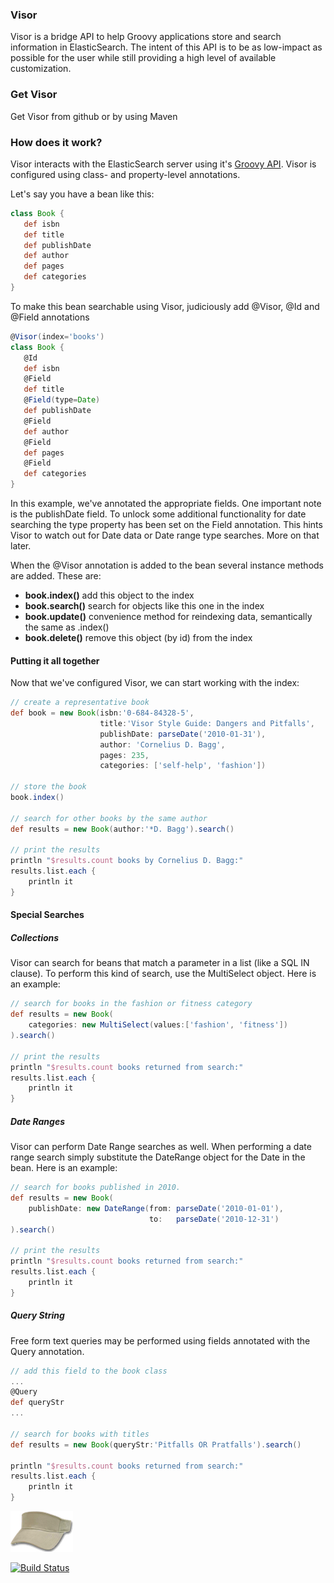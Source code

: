                
### Visor 
Visor is a bridge API to help Groovy applications store and search information in ElasticSearch.  The intent of this API is to be as low-impact as possible for the user while still providing a high level of available customization.

### Get Visor

Get Visor from github or by using Maven

### How does it work?

Visor interacts with the ElasticSearch server using it's [Groovy API](http://www.elasticsearch.org/guide/reference/groovy-api/).   Visor is configured using class- and property-level annotations.

Let's say you have a bean like this:

```groovy
class Book {
   def isbn
   def title
   def publishDate
   def author
   def pages
   def categories
}                 
```
To make this bean searchable using Visor, judiciously add @Visor, @Id and @Field annotations

```groovy
@Visor(index='books')
class Book {
   @Id
   def isbn
   @Field
   def title
   @Field(type=Date)
   def publishDate
   @Field
   def author
   @Field
   def pages
   @Field
   def categories
}
```
In this example, we've annotated the appropriate fields.  One important note is the publishDate field.  To unlock some additional functionality for date searching the type property has been set on the Field annotation.  This hints Visor to watch out for Date data or Date range type searches.  More on that later.

When the @Visor annotation is added to the bean several instance methods are added.  These are:

* **book.index()**   add this object to the index
* **book.search()**   search for objects like this one in the index
* **book.update()**   convenience method for reindexing data, semantically the same as .index()
* **book.delete()**   remove this object (by id) from the index

#### Putting it all together

Now that we've configured Visor, we can start working with the index:

```groovy
// create a representative book
def book = new Book(isbn:'0-684-84328-5', 
                    title:'Visor Style Guide: Dangers and Pitfalls',
                    publishDate: parseDate('2010-01-31'),
                    author: 'Cornelius D. Bagg',
                    pages: 235,
                    categories: ['self-help', 'fashion'])

// store the book                   
book.index()

// search for other books by the same author
def results = new Book(author:'*D. Bagg').search()

// print the results
println "$results.count books by Cornelius D. Bagg:"
results.list.each {
    println it
}
```

#### Special Searches

##### Collections

Visor can search for beans that match a parameter in a list (like a SQL IN clause).  To perform this kind of search, use the MultiSelect object.  Here is an example:

```groovy
// search for books in the fashion or fitness category
def results = new Book(
    categories: new MultiSelect(values:['fashion', 'fitness'])
).search()

// print the results
println "$results.count books returned from search:"
results.list.each {
    println it
}
```

##### Date Ranges

Visor can perform Date Range searches as well.  When performing a date range search simply substitute the DateRange object for the Date in the bean.  Here is an example:

```groovy
// search for books published in 2010.
def results = new Book(
    publishDate: new DateRange(from: parseDate('2010-01-01'), 
                               to:   parseDate('2010-12-31')
).search()

// print the results
println "$results.count books returned from search:"
results.list.each {
    println it
}
```
##### Query String

Free form text queries may be performed using fields annotated with the Query annotation.

```groovy
// add this field to the book class
...
@Query
def queryStr
...

// search for books with titles
def results = new Book(queryStr:'Pitfalls OR Pratfalls').search()

println "$results.count books returned from search:"
results.list.each {
    println it
}
```

[![Visor](https://github.com/morologous/visor/raw/master/site/visor.png)](http://morologous.github.com/visor)

[![Build Status](https://secure.travis-ci.org/morologous/visor.png)](http://travis-ci.org/morologous/visor)